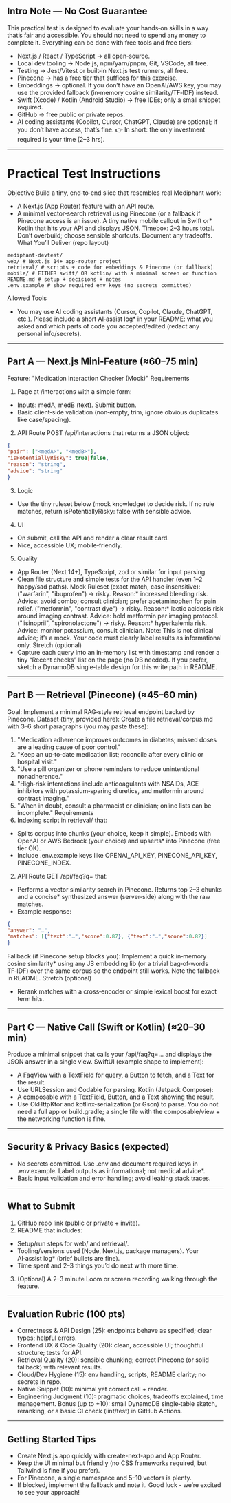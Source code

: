 ## Intro Note — No Cost Guarantee
This practical test is designed to evaluate your hands‑on skills in a way that’s fair and accessible. You should not need to spend any money to complete it. Everything can be done with free tools and free tiers:
* Next.js / React / TypeScript → all open‑source.
* Local dev tooling → Node.js, npm/yarn/pnpm, Git, VSCode, all free.
* Testing → Jest/Vitest or built‑in Next.js test runners, all free.
* Pinecone → has a free tier that suffices for this exercise.
* Embeddings → optional. If you don’t have an OpenAI/AWS key, you may use the provided fallback (in‑memory cosine similarity/TF‑IDF) instead.
* Swift (Xcode) / Kotlin (Android Studio) → free IDEs; only a small snippet required.
* GitHub → free public or private repos.
* AI coding assistants (Copilot, Cursor, ChatGPT, Claude) are optional; if you don’t have access, that’s fine.
:point_right: In short: the only investment required is your time (2–3 hrs).
---
# Practical Test Instructions
Objective
Build a tiny, end‑to‑end slice that resembles real Mediphant work:
* A Next.js (App Router) feature with an API route.
* A minimal vector‑search retrieval using Pinecone (or a fallback if Pinecone access is an issue).
A tiny native mobile callout in Swift or* Kotlin that hits your API and displays JSON.
Timebox: 2–3 hours total. Don’t overbuild; choose sensible shortcuts. Document any tradeoffs.
What You’ll Deliver (repo layout)
```
mediphant-devtest/
web/ # Next.js 14+ app-router project
retrieval/ # scripts + code for embeddings & Pinecone (or fallback)
mobile/ # EITHER swift/ OR kotlin/ with a minimal screen or function
README.md # setup + decisions + notes
.env.example # show required env keys (no secrets committed)
```
Allowed Tools
* You may use AI coding assistants (Cursor, Copilot, Claude, ChatGPT, etc.).
Please include a short AI‑assist log* in your README: what you asked and which parts of code you accepted/edited (redact any personal info/secrets).
---
## Part A — Next.js Mini‑Feature (≈60–75 min)
Feature: "Medication Interaction Checker (Mock)"
Requirements
1. Page at /interactions with a simple form:
* Inputs: medA, medB (text). Submit button.
* Basic client‑side validation (non‑empty, trim, ignore obvious duplicates like case/spacing).
2. API Route POST /api/interactions that returns a JSON object:
```json
{
"pair": ["<medA>", "<medB>"],
"isPotentiallyRisky": true|false,
"reason": "string",
"advice": "string"
}
```
3. Logic
* Use the tiny ruleset below (mock knowledge) to decide risk. If no rule matches, return isPotentiallyRisky: false with sensible advice.
4. UI
* On submit, call the API and render a clear result card.
* Nice, accessible UX; mobile‑friendly.
5. Quality
* App Router (Next 14+), TypeScript, zod or similar for input parsing.
* Clean file structure and simple tests for the API handler (even 1–2 happy/sad paths).
Mock Ruleset (exact match, case‑insensitive):
("warfarin", "ibuprofen") → risky. Reason:* increased bleeding risk. Advice: avoid combo; consult clinician; prefer acetaminophen for pain relief.
("metformin", "contrast dye") → risky. Reason:* lactic acidosis risk around imaging contrast. Advice: hold metformin per imaging protocol.
("lisinopril", "spironolactone") → risky. Reason:* hyperkalemia risk. Advice: monitor potassium, consult clinician.
Note: This is not clinical advice; it’s a mock. Your code must clearly label results as informational only.
Stretch (optional)
* Capture each query into an in‑memory list with timestamp and render a tiny “Recent checks” list on the page (no DB needed). If you prefer, sketch a DynamoDB single‑table design for this write path in README.
---
## Part B — Retrieval (Pinecone) (≈45–60 min)
Goal: Implement a minimal RAG‑style retrieval endpoint backed by Pinecone.
Dataset (tiny, provided here):
Create a file retrieval/corpus.md with 3–6 short paragraphs (you may paste these):
1. "Medication adherence improves outcomes in diabetes; missed doses are a leading cause of poor control."
2. "Keep an up‑to‑date medication list; reconcile after every clinic or hospital visit."
3. "Use a pill organizer or phone reminders to reduce unintentional nonadherence."
4. "High‑risk interactions include anticoagulants with NSAIDs, ACE inhibitors with potassium‑sparing diuretics, and metformin around contrast imaging."
5. "When in doubt, consult a pharmacist or clinician; online lists can be incomplete."
Requirements
1. Indexing script in retrieval/ that:
* Splits corpus into chunks (your choice, keep it simple).
Embeds with OpenAI or AWS Bedrock (your choice) and upserts* into Pinecone (free tier OK).
* Include .env.example keys like OPENAI_API_KEY, PINECONE_API_KEY, PINECONE_INDEX.
2. API Route GET /api/faq?q=<query> that:
* Performs a vector similarity search in Pinecone.
Returns top 2–3 chunks and a concise* synthesized answer (server‑side) along with the raw matches.
* Example response:
```json
{
"answer": "…",
"matches": [{"text":"…","score":0.87}, {"text":"…","score":0.82}]
}
```
Fallback (if Pinecone setup blocks you):
Implement a quick in‑memory cosine similarity* using any JS embedding lib (or a trivial bag‑of‑words TF‑IDF) over the same corpus so the endpoint still works. Note the fallback in README.
Stretch (optional)
* Rerank matches with a cross‑encoder or simple lexical boost for exact term hits.
---
## Part C — Native Call (Swift or Kotlin) (≈20–30 min)
Produce a minimal snippet that calls your /api/faq?q=… and displays the JSON answer in a single view.
SwiftUI (example shape to implement):
* A FaqView with a TextField for query, a Button to fetch, and a Text for the result.
* Use URLSession and Codable for parsing.
Kotlin (Jetpack Compose):
* A composable with a TextField, Button, and a Text showing the result.
* Use OkHttpKtor and kotlinx‑serialization (or Gson) to parse.
You do not need a full app or build.gradle; a single file with the composable/view + the networking function is fine.
---
## Security & Privacy Basics (expected)
* No secrets committed. Use .env and document required keys in .env.example.
Label outputs as informational; not medical advice*.
* Basic input validation and error handling; avoid leaking stack traces.
---
## What to Submit
1. GitHub repo link (public or private + invite).
2. README that includes:
* Setup/run steps for web/ and retrieval/.
* Tooling/versions used (Node, Next.js, package managers).
Your AI‑assist log* (brief bullets are fine).
* Time spent and 2–3 things you’d do next with more time.
3. (Optional) A 2–3 minute Loom or screen recording walking through the feature.
---
## Evaluation Rubric (100 pts)
* Correctness & API Design (25): endpoints behave as specified; clear types; helpful errors.
* Frontend UX & Code Quality (20): clean, accessible UI; thoughtful structure; tests for API.
* Retrieval Quality (20): sensible chunking; correct Pinecone (or solid fallback) with relevant results.
* Cloud/Dev Hygiene (15): env handling, scripts, README clarity; no secrets in repo.
* Native Snippet (10): minimal yet correct call + render.
* Engineering Judgment (10): pragmatic choices, tradeoffs explained, time management.
Bonus (up to +10): small DynamoDB single‑table sketch, reranking, or a basic CI check (lint/test) in GitHub Actions.
---
## Getting Started Tips
* Create Next.js app quickly with create-next-app and App Router.
* Keep the UI minimal but friendly (no CSS frameworks required, but Tailwind is fine if you prefer).
* For Pinecone, a single namespace and 5–10 vectors is plenty.
* If blocked, implement the fallback and note it.
Good luck - we’re excited to see your approach!